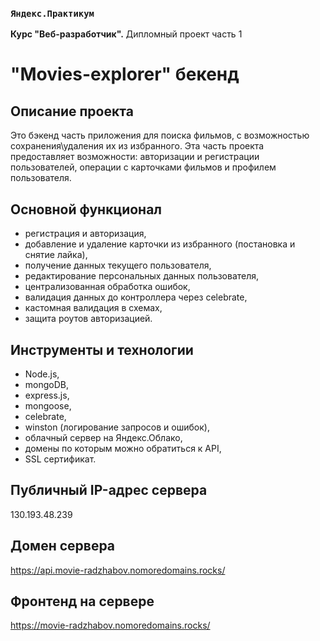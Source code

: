 ### `Яндекс.Практикум`
**Курс "Веб-разработчик".** Дипломный проект часть 1

# "Movies-explorer" бекенд

## Описание проекта
Это бэкенд часть приложения для поиска фильмов, с возможностью сохранения\удаления их из избранного.
Эта часть проекта предоставляет возможности: авторизации и регистрации пользователей, операции с карточками фильмов и профилем пользователя.

## Основной функционал
* регистрация и авторизация,
* добавление и удаление карточки из избранного (постановка и снятие лайка),
* получение данных текущего пользователя,
* редактирование персональных данных пользователя,
* централизованная обработка ошибок,
* валидация данных до контроллера через celebrate,
* кастомная валидация в схемах,
* защита роутов авторизацией.

## Инструменты и технологии
* Node.js,
* mongoDB,
* express.js,
* mongoose,
* celebrate,
* winston (логирование запросов и ошибок),
* облачный сервер на Яндекс.Облако,
* домены по которым можно обратиться к API,
* SSL сертификат.

## Публичный IP-адрес сервера

130.193.48.239

## Домен сервера

https://api.movie-radzhabov.nomoredomains.rocks/

## Фронтенд на сервере

https://movie-radzhabov.nomoredomains.rocks/

